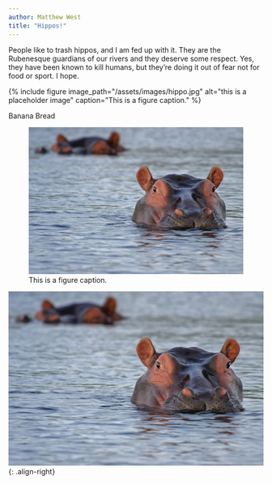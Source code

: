 ```yaml
---
author: Matthew West
title: "Hippos!"
---
```

People like to trash hippos, and I am fed up with it. They are the Rubenesque guardians of our rivers and they deserve some respect. Yes, they have been known to kill humans, but they’re doing it out of fear not for food or sport. I hope.

{% include figure image_path="/assets/images/hippo.jpg" alt="this is a placeholder image" caption="This is a figure caption." %}

Banana Bread
<figure>
  <img src="/assets/images/hippo.jpg" alt="this is a placeholder image">
  <figcaption>This is a figure caption.</figcaption>
</figure>

![Hippo](/assets/images/hippo.jpg){: .align-right}